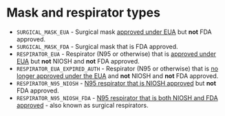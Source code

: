 # Mask and respirator types

* `SURGICAL_MASK_EUA` - Surgical mask [approved under EUA](https://www.fda.gov/medical-devices/coronavirus-disease-2019-covid-19-emergency-use-authorizations-medical-devices/personal-protective-equipment-euas#surgicalmasks) but **not** FDA approved.
* `SURGICAL_MASK_FDA` - Surgical mask that is FDA approved.
* `RESPIRATOR_EUA` - Respirator (N95 or otherwise) that is [approved under EUA](https://www.fda.gov/medical-devices/coronavirus-disease-2019-covid-19-emergency-use-authorizations-medical-devices/personal-protective-equipment-euas#nonniosh) but **not** NIOSH and **not** FDA approved.
* `RESPIRATOR_EUA_EXPIRED_AUTH` - Respirator (N95 or otherwise) that is [no longer approved under the EUA](https://www.fda.gov/medical-devices/coronavirus-disease-2019-covid-19-emergency-use-authorizations-medical-devices/personal-protective-equipment-euas#nonniosh) and **not** NIOSH and **not** FDA approved.
* `RESPIRATOR_N95_NIOSH` - [N95 respirator that is NIOSH approved](https://www.cdc.gov/niosh/npptl/topics/respirators/disp_part/N95list1.html) but **not** FDA approved.
* `RESPIRATOR_N95_NIOSH_FDA` - [N95 respirator that is both NIOSH and FDA approved](https://www.cdc.gov/niosh/npptl/topics/respirators/disp_part/respsource3surgicaln95.html) - also known as surgical respirators.